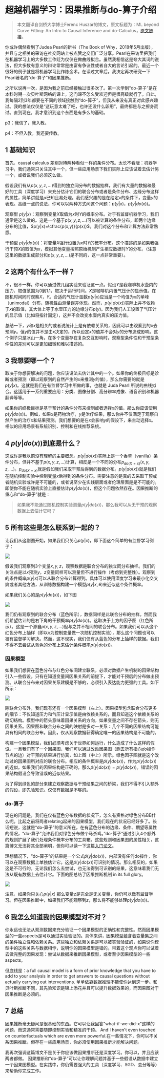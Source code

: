 # 超越机器学习：因果推断与do-算子介绍

> 本文翻译自剑桥大学博士Ferenc Huszár的博文，原文标题为：ML beyond Curve Fitting: An Intro to Causal Inference and do-Calculus，[原文链接](http://www.inference.vc/untitled/)。
>



你或许偶然看到了Judea Pearl的新书（The Book of Why，2018年5月出版），并且与之相关的采访在社交网站上被点赞之交们广泛分享。Pearl在采访里把我们在机器学习上的大多数工作贬为仅仅在做曲线拟合。虽然我相信这是夸大其词的说法，但大多数有意义的辩论常常是由富有争议性或者自大的言论引起的。最近一个很好的例子就是将机器学习比作炼金术。在读过文章后，我决定再次研究一下Pearl著名的“do-算子”和因果推断。



之所以说再一次，是因为我之前已经接触过很多次了。第一次学到“do-算子”是在本科时期一次贝叶斯网络的课上，这门课不怎么受欢迎但是很高级就行了。自此，我每隔2到3年都要在不同的领域接触到“do-算子”，但我从来没有真正对此感兴趣过。我的想法仅仅是“这玩意太难了吧，也许还没什么卵用”，最终都是与之擦身而过。直到现在，我才意识到这个东西是有多么的基础。



p3：我信了，我入教。

p4：不但入教，我还要传教。



## 1 基础知识

首先，causal calculus 差别对待两种看似一样的条件分布。太长不看版：机器学习中，我们通常只关注其中一个，但一些应用场景下我们实际上应该试着去估计另一个，或者说我们必须这么做。



假设我们有从$p(x,y,z,\dots)$得到的独立同分布的数据抽样，我们有大量的数据和最好的工具（深度学习）来充分估计它们的联合分布或者是条件分布、边缘分布这样的属性，简单讲就是$p$已知且易处理。我们感兴趣的是在给定$x$的条件下，变量$y$的表现。高级一点的说法，你可以以两种方式问这个问题：$p(y|x)$，$p(y|do(x))$。

观察型 $p(y|x)$：观察到变量$X$取值为$x$时$Y$的概率分布。对于有监督机器学习，我们通常是这么做的。这是一个基于$p(x,y,z,\dots)$可以被计算的条件分布，即两个边缘分布的比值，$p(y|x)=\cfrac{p(x,y)}{p(x)}$。我们对这个分布和计算方法非常熟悉。

干预型 $p(y|do(x))$：将变量$X$强行设置为$x$时$Y$的概率分布。这个描述的是如果我强行干预$X$的取值为$x$，模拟其他变量按照原始机制产生相应数据时$Y$的分布。（注意这里的数据生成部分和$p(x,y,z,\dots)$是不同的，这一点非常重要）。



## 2 这两个有什么不一样？

不，很不一样。你可以通过做几组实验来验证这一点。假设$Y$是我咖啡机水壶内的压力，取值范围为0到1.1，取决于运行时间。$X$是咖啡机内置气压计的显示值。在随机时间同时观察$X$，$Y$。合适的气压计函数$p(y|x)$应当是一个均值为$x$的单峰（unimodal）分布，随机性由测量误差体现。然而，$p(y|do(x))$实际上并不依赖于$x$的取值，其大体上等于水壶压力的边缘分布$p(y)$。因为我们人工设置了气压计的显示值（比如将指针固定），这并不会改变水壶内真实的压力值。



总结一下，$y$和$x$是相关的或者说统计上是有依赖关系的，因此可以由观察到的$x$去预测$y$。但$y$的值并不是由$x$决定的，所以设定$x$的值并不会对$y$的分布造成影响。这个例子只是冰山一角，在多个变量存在复杂交互影响时，观察型条件性和干预型条件性的差别可以是更加细微和难以描述的。



## 3 我想要哪一个？

取决于你想要解决的问题，你应该设法去估计其中的一个。如果你的终极目标是诊断或者预测（即以观察到的自然产生的$x$来推测$y$的值），那么你需要的就是$p(y|x)$。这就是我们在有监督学习中所做的事，也就是 Juda Pearl 所说的曲线拟合。这适用于一系列重要应用：分类、图像分割、高分辨率成像、语音识别和机器翻译等等。



如果你的终极目标是基于预计的条件分布来控制或者选择$x$的值，那么你应该使用$p(y|do(x))$。例如，如果$x$是药物治疗，$y$是治疗结果，那么你并不仅满足于观察自然产生的治疗$x$和结果预测。我们想要的是在$x$会影响$y$的假设下，来主动选择$x$。相似的应用场景有系统识别、控制和在线推荐系统。



## 4 $p(y|do(x))$到底是什么？

这或许是我以前没有理解的主要概念。$p(y|do(x))$实际上是一个香草（vanilla）条件分布，但并不基于$p(x,y,z,\dots)$计算，相反是一个不同的分布$p_{do(X=x)}(x,y,z,\dots)$。$p_{do(X=x)}$就是假如我们采取干预后得到的数据分布。$p(y|do(x))$就是我们在随机控制实验中控制变量$x$后得到的条件分布。需要注意的是真的去采取干预或者随机实验或许是不可能的，或者说至少在实践层面或者伦理层面是是不可能的。即使你不能在随机实验上直接估计$p(y|do(x))$，但这个问题依然存在。因果推断的重心和“do-算子”就是：

> 如果我不能通过随机控制实验测量$p(y|do(x))$，那么我可以从无干预的观察数据上去估计它吗？



## 5 所有这些是怎么联系到一起的？

让我们从这副图开始，如果我们只关心$p(y|x)$，即下面这个简单的有监督学习例子：

![](http://www.inference.vc/content/images/2018/05/Causality-0_-just-observational.png)

假设我们观察到3个变量$x,y,z$，观察数据是联合分布的独立同分布抽样。我们的关注点是以$x$预测$y$，$z$变量同样可以测量但不进行操作（考虑到完整性）。观察到的条件概率$p(y|x)$可以从联合分布计算得到。具体可以使用深度学习来最小化交叉熵或者其他方法，从训练数据构建一个模型$p(y|x,\theta)$来近似这个条件概率。



如果我们关心的是$p(y|do(x))$，如下图

![](http://www.inference.vc/content/images/2018/05/Causality-2_-two-distros.png)

我们仍有观察到的联合分布（蓝色所示），数据同样是此联合分布的抽样。然而我们希望估计的是右下角的干预概率$p(y|do(x))$。这取决于上方的因子图（红色所示）。这是一个源自$p(x,y,z,\dots)$但与之并不相同的联合分布。如果我们可以从这个红色分布上抽样（即以$x$为控制变量做一次随机控制实验），那么这个问题也可以被有监督学习解决。然而，这不现实，我们仅有从蓝色的分布上抽样的数据。我们不得不去尝试从蓝色的分布上来估计条件概率$p(y|do(x))$。



### 因果模型

如果我们想要在蓝色分布与红色分布间建立联系，必须对数据产生机制的因果结构引入一些假设。只有在知道变量间因果关系的前提下，才能对干预后的分布做出预测。从联合分布来对因果关系建模是不够的，必须引入表达能力更强的工具。如下所示：

![](http://www.inference.vc/content/images/2018/05/Causality_-building-a-bridge--1-.png)

除联合分布外，我们现有还有一个因果模型（左上）。因果模型包含联合分布更多的细节：不仅知道压力和气压计显示值是由依赖关系的，而且知道这个依赖关系的确切结构。模型中的箭头意味着因果关系的方向，如果变量之间不存在箭头，则无因果关系。因果图和联合分布之间的映射是多对一关系：几个不同的因果结构可能具有相同的联合分布。因此，仅从观察数据获得确定唯一的因果结构是不可能的。



构建一个因果模型，我们必须考虑关于世界如何运行，什么造成了什么这样的假设。一旦我们有了一个因果图，我们可以通过改动因果图（删去所有指向$do$操作节点的边）对干预的结果进行仿真，如上图（中上）所示。绿色因子图就是这个改动过的因果图所对应的联合分布。相应的条件概率是$\tilde p(y|do(x))$，作为$p(y|do(x))$的近似。如果我们的因果结构是正确的，那么$\tilde p(y|do(x))=p(y|do(x))$。错误的因果结构假设会导致错误的近似结果。



为了得到绿色的部分来建立观察数据与干预结果之间的桥梁，我们不得不引入额外的假设，即先验知识。仅仅有数据是不够的。



### do-算子

现在的问题是，我们在仅有蓝色分布数据的状况下，怎么有资格对绿色分布BB什么呢。比起之前将两者relating起来的因果模型，我们现在的状况已经好多了。长话短说，这就是“do-算子”的意义所在。在有蓝色分布的边缘、条件、期望等属性的情况，“do-算子”允许我们对绿色分布做个马杀鸡。”do-算子“通过引入4个额外的规则扩展了我们处理条件概率分布的工具箱。这些规则和因果图的属性相关，这篇博文无法将其全部阐明，但你可以读一下这篇[入门论文](https://arxiv.org/abs/1305.5506)。



理想情况下，“do-算子”的结果是一个公式$\tilde p(y|do(x))$，内部没有任何do操作，你可以在观察数据上单独估计它。这是$\tilde p(y|do(x))$可识别的情况。那么相反的，如果这是不可行的，无论我们怎么去尝试，也无法得到可识别的结果，这意味着我们无法从既有数据上去估计它。下面的图总结了因果推断机制 in its full glory。

![](http://www.inference.vc/content/images/2018/05/Causality_-do-calculus-estimand--1-.png)



注意，如果你只关心$p(y|x)$ 那么变量$z$是完全是无关变量，你仍可以做有监督学习。但在因果推断中，如果我们不能观察到$z$，那么将不能够处理$p(y|do(x))$。



## 6 我怎么知道我的因果模型对不对？

你永远也无法从观测数据来充分验证一个因果模型的正确性和完整性。然而因果模型的一些aspects是可以通过实验验证的。具体来讲，因果模型蕴含着变量集之间的条件独立性和依赖关系。这些独立和依赖关系是可以被实验验证的，如果说你模型中的这些关系与数据相悖，说明你的因果模型是错的。带着这个观点你可以试着去做完整的因果发现：尝试从数据来推断因果模型，或者至少因果模型的一些aspects。



但底线是：a full causal model is a form of prior knowledge that you have to add to your analysis in order to get answers to causal questions without actually carrying out interventions.  单单依靠数据推理不能使你达到这一步。和贝叶斯推断不同，其先验知识是锦上添花并且可以提升数据效果的，而因果图对于因果推断是必须的。



## 7 总结

因果推断毫无疑问是很基础的东西。它可以让我回答"what-if-we-did-x"这样的问题，而这通常需要随即控制实验和精准的干预。 And I haven't even touched on counterfactuals which are even more powerful.在一些情况下，你可以不关系因果推断。但存在一些应用场景，你必须使用因果推断才能解决问题。

我再次强调这篇博文不是关于你应该做因果推断还是深度学习。你可以，并且应该两者都做。 因果推断和“do-算子”可以让你理解问题并基于一些假设从数据中建立一个因果图模型。在实践中，你仍需要强大的工具（深度学习、SGD、变分等等）来帮助你完成工作。
